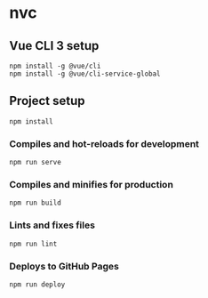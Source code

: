# nvc

## Vue CLI 3 setup
```
npm install -g @vue/cli
npm install -g @vue/cli-service-global
```

## Project setup
```
npm install
```

### Compiles and hot-reloads for development
```
npm run serve
```

### Compiles and minifies for production
```
npm run build
```

### Lints and fixes files
```
npm run lint
```

### Deploys to GitHub Pages
```
npm run deploy
```
